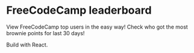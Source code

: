 # FreeCodeCamp leaderboard

View FreeCodeCamp top users in the easy way! Check who got the most brownie points for last 30 days!


Build with React.